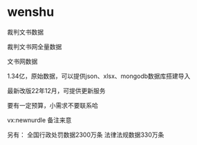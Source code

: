 # wenshu
裁判文书数据

裁判文书网全量数据

文书网数据

1.34亿，原始数据，可以提供json、xlsx、mongodb数据库搭建导入

最新改版22年12月，可提供更新服务

要有一定预算，小需求不要联系哈

vx:newnurdle 备注来意

另有：
全国行政处罚数据2300万条
法律法规数据330万条

